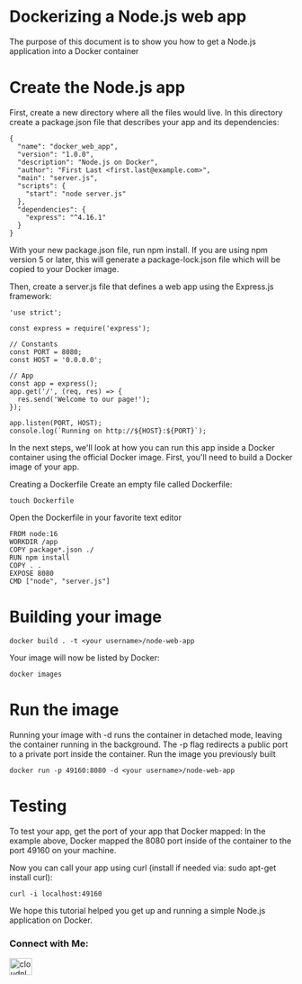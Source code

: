 # Dockerizing a Node.js web app

The purpose of this document is to show you how to get a Node.js application into a Docker container
# Create the Node.js app
First, create a new directory where all the files would live. In this directory create a package.json file that describes your app and its dependencies:

```
{
  "name": "docker_web_app",
  "version": "1.0.0",
  "description": "Node.js on Docker",
  "author": "First Last <first.last@example.com>",
  "main": "server.js",
  "scripts": {
    "start": "node server.js"
  },
  "dependencies": {
    "express": "^4.16.1"
  }
}
```

With your new package.json file, run npm install. If you are using npm version 5 or later, this will generate a package-lock.json file which will be copied to your Docker image.

Then, create a server.js file that defines a web app using the Express.js framework:
```
'use strict';

const express = require('express');

// Constants
const PORT = 8080;
const HOST = '0.0.0.0';

// App
const app = express();
app.get('/', (req, res) => {
  res.send('Welcome to our page!');
});

app.listen(PORT, HOST);
console.log(`Running on http://${HOST}:${PORT}`);
```
In the next steps, we'll look at how you can run this app inside a Docker container using the official Docker image. First, you'll need to build a Docker image of your app.

Creating a Dockerfile
Create an empty file called Dockerfile:
```
touch Dockerfile
```
Open the Dockerfile in your favorite text editor

```
FROM node:16
WORKDIR /app
COPY package*.json ./
RUN npm install
COPY . .
EXPOSE 8080
CMD ["node", "server.js"]
```

# Building your image

```
docker build . -t <your username>/node-web-app
```
Your image will now be listed by Docker:
```
docker images
```
# Run the image
Running your image with -d runs the container in detached mode, leaving the container running in the background. The -p flag redirects a public port to a private port inside the container. Run the image you previously built

```
docker run -p 49160:8080 -d <your username>/node-web-app
```

# Testing 
To test your app, get the port of your app that Docker mapped:
In the example above, Docker mapped the 8080 port inside of the container to the port 49160 on your machine.

Now you can call your app using curl (install if needed via: sudo apt-get install curl):

```
curl -i localhost:49160
```

We hope this tutorial helped you get up and running a simple Node.js application on Docker.

<h3 align="left">Connect with Me:</h3>
<a href="https://linkedin.com/in/shyjustack" target="blank"><img align="center" src="https://raw.githubusercontent.com/rahuldkjain/github-profile-readme-generator/master/src/images/icons/Social/linked-in-alt.svg" alt="cloudnloud" height="30" width="40" /></a>
